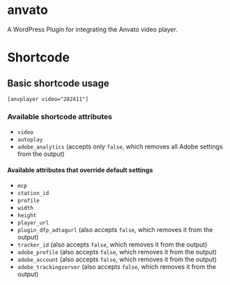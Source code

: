 anvato
======

A WordPress Plugin for integrating the Anvato video player.

# Shortcode

## Basic shortcode usage

`[anvplayer video="282411"]`

### Available shortcode attributes

* `video`
* `autoplay`
* `adobe_analytics` (accepts only `false`, which removes all Adobe settings from the output)

#### Available attributes that override default settings

* `mcp`
* `station_id`
* `profile`
* `width`
* `height`
* `player_url`
* `plugin_dfp_adtagurl` (also accepts `false`, which removes it from the output)
* `tracker_id` (also accepts `false`, which removes it from the output)
* `adobe_profile` (also accepts `false`, which removes it from the output)
* `adobe_account` (also accepts `false`, which removes it from the output)
* `adobe_trackingserver` (also accepts `false`, which removes it from the output)
